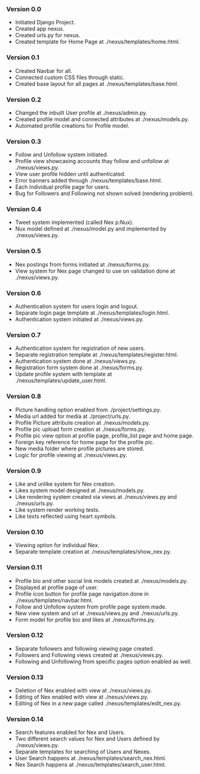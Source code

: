 ### Version 0.0
- Initiated Django Project.
- Created app nexus.
- Created urls.py for nexus.
- Created template for Home Page at ./nexus/templates/home.html.

### Version 0.1
- Created Navbar for all.
- Connected custom CSS files through static.
- Created base layout for all pages at ./nexus/templates/base.html.

### Version 0.2
- Changed the inbuilt User profile at ./nexus/admin.py.
- Created profile model and connected attributes at ./nexus/models.py.
- Automated profile creations for Profile model.

### Version 0.3
- Follow and Unfollow system initiated.
- Profile view showcasing accounts thay follow and unfollow at ./nexus/views.py.
- View user profile hidden until authenticated.
- Error banners added through ./nexus/templates/base.html.
- Each individual profile page for users.
- Bug for Followers and Following not shown solved (rendering problem).

### Version 0.4
- Tweet system implemented (called Nex p:Nux).
- Nux model defined at ./nexus/model.py and implemented by ./nexus/views.py.

### Version 0.5
- Nex postings from forms initiated at ./nexus/forms.py.
- View system for Nex page changed to use on validation done at ./nexus/views.py.

### Version 0.6
- Authentication system for users login and logout.
- Separate login page template at ./nexus/templates/login.html.
- Authentication system initiated at ./nexus/views.py.

### Version 0.7
- Authentication system for registration of new users.
- Separate registration template at ./nexus/templates/register.html.
- Authentication system done at ./nexus/views.py.
- Registration form system done at ./nexus/forms.py.
- Update profile system with template at ./nexus/templates/update_user.html.

### Version 0.8
- Picture handling option enabled from ./project/settings.py.
- Media url added for media at ./project/urls.py.
- Profile Picture attribute creation at ./nexus/models.py.
- Profile pic upload form creation at ./nexus/forms.py.
- Profile pic view option at profile page, profile_list page and home page.
- Foreign key reference for home page for the profile pic.
- New media folder where profile pictures are stored.
- Logic for profile viewing at ./nexus/views.py.

### Version 0.9
- Like and unlike system for Nex creation.
- Likes system model designed at ./nexus/models.py.
- Like rendering system created via views at ./nexus/views.py and ./nexus/urls.py.
- Like system render working tests.
- Like texts reflected using heart symbols.

### Version 0.10
- Viewing option for individual Nex.
- Separate template creation at ./nexus/templates/show_nex.py.

### Version 0.11
- Profile bio and other social link models created at ./nexus/models.py.
- Displayed at profile page of user.
- Profile icon button for profile page navigation done in ./nexus/templates/navbar.html.
- Follow and Unfollow system from profile page system made.
- New view system and url at ./nexus/views.py and ./nexus/urls.py.
- Form model for profile bio and likes at ./nexus/forms.py.

### Version 0.12
- Separate followers and following viewing page created.
- Followers and Following views created at ./nexus/views.py.
- Following and Unfollowing from specific pages option enabled as well.

### Version 0.13
- Deletion of Nex enabled with view at ./nexus/views.py.
- Editing of Nex enabled with view at ./nexus/views.py.
- Editing of Nex in a new page called ./nexus/templates/edit_nex.py.

### Version 0.14
- Search features enabled for Nex and Users.
- Two different search values for Nex and Users defined by ./nexus/views.py.
- Separate templates for searching of Users and Nexes.
- User Search happens at ./nexus/templates/search_nex.html.
- Nex Search happens at ./nexus/templates/search_user.html.
